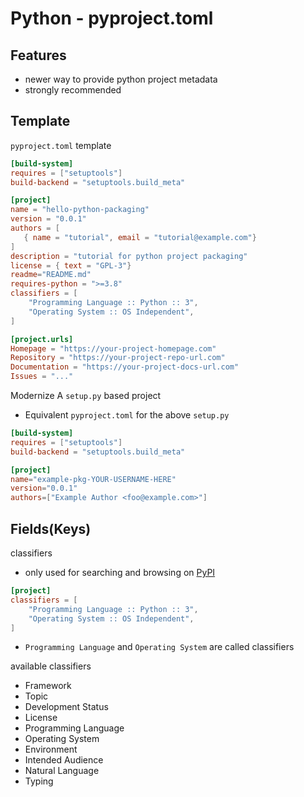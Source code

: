 # Python - pyproject.toml

## Features

- newer way to provide python project metadata
- strongly recommended

## Template

`pyproject.toml` template

```toml
[build-system]
requires = ["setuptools"]
build-backend = "setuptools.build_meta"

[project]
name = "hello-python-packaging"
version = "0.0.1"
authors = [
   { name = "tutorial", email = "tutorial@example.com"}
]
description = "tutorial for python project packaging"
license = { text = "GPL-3"}
readme="README.md"
requires-python = ">=3.8"
classifiers = [
    "Programming Language :: Python :: 3",
    "Operating System :: OS Independent",
]

[project.urls]
Homepage = "https://your-project-homepage.com"
Repository = "https://your-project-repo-url.com"
Documentation = "https://your-project-docs-url.com"
Issues = "..."
```

Modernize A `setup.py` based project

- Equivalent `pyproject.toml` for the above `setup.py`

```toml
[build-system]
requires = ["setuptools"]
build-backend = "setuptools.build_meta"

[project]
name="example-pkg-YOUR-USERNAME-HERE"
version="0.0.1"
authors=["Example Author <foo@example.com>"]
```

## Fields(Keys)

classifiers

- only used for searching and browsing on [PyPI](python-glossary.md#pypi)

```toml
[project]
classifiers = [
    "Programming Language :: Python :: 3",
    "Operating System :: OS Independent",
]
```

- `Programming Language` and `Operating System` are called classifiers

available classifiers

- Framework
- Topic
- Development Status
- License
- Programming Language
- Operating System
- Environment
- Intended Audience
- Natural Language
- Typing

